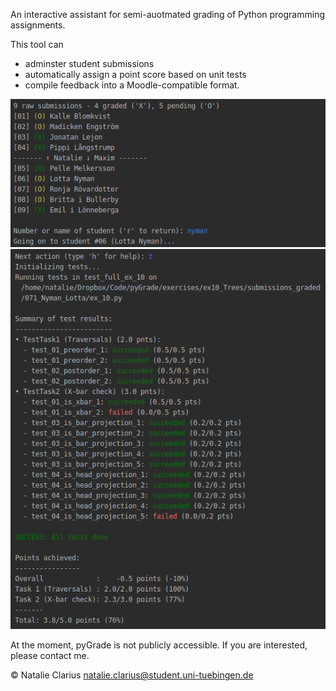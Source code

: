 An interactive assistant for semi-auotmated grading of Python programming assignments.  

This tool can
  - adminster student submissions  
  - automatically assign a point score based on unit tests  
  - compile feedback into a Moodle-compatible format.
  
 ![pyGrade -- submission overview](doc/img/pyGrade_1.png)
 ![pyGrade -- test results](doc/img/pyGrade_2.png)

At the moment, pyGrade is not publicly accessible. If you are interested, please contact me.

© Natalie Clarius <natalie.clarius@student.uni-tuebingen.de>  
